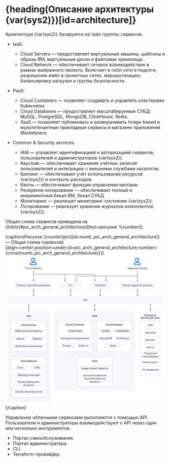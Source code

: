 # {heading(Описание архитектуры {var(sys2)})[id=architecture]}

Архитектура {var(sys2)} базируется на трёх группах сервисов:

* IaaS:

   * Cloud Servers — предоставляет виртуальные машины, шаблоны и образы ВМ, виртуальные диски и файловые хранилища.
   * Cloud Network — обеспечивает сетевое взаимодействие в рамках выбранного проекта. Включает в себя сети и подсети, разрешение имён в проектных сетях, маршрутизацию, балансировку нагрузки и группы безопасности.

* PaaS:

   * Cloud Containers — позволяет создавать и управлять кластерами Kubernetes.
   * Cloud Databases — предоставляет масштабируемые СУБД: MySQL, PostgreSQL, MongoDB, ClickHouse, Redis.
   * XaaS — позволяет публиковать и разворачивать Image-based и мультитенантные прикладные сервисы в магазине приложений Marketplace.

* Common & Security services:

   * IAM — управляет идентификацией и авторизацией сервисов, пользователей и администраторов {var(sys2)}.
   * Keycloak — обеспечивает хранение учётных записей пользователей и интеграцию с внешними службами каталогов.
   * Биллинг — обеспечивает учёт использования ресурсов {var(sys2)} и контроль расходов.
   * Квоты — обеспечивает функции управления квотами.
   * Резервное копирование — обеспечивает полный и инкрементный бекап ВМ, бекап СУБД.
   * Мониторинг — реализует мониторинг состояния {var(sys2)}.
   * Логирование — реализует хранение журналов компонентов {var(sys2)}.

Общая схема сервисов приведена на {linkto(#pic_arch_general_architecture)[text=рисунке %number]}.

{caption(Рисунок {counter(pic)[id=numb_pic_arch_general_architecture]} — Общая схема сервисов)[align=center;position=under;id=pic_arch_general_architecture;number={const(numb_pic_arch_general_architecture)}]}
![Общая схема сервисов](./assets/arch_general_architecture.png)
{/caption}

Управление облачными сервисами выполняется с помощью API. Пользователи и администраторы взаимодействуют с API через один или несколько инструментов:

* Портал самообслуживания.
* Портал администратора.
* CLI.
* Terraform-провайдер.
